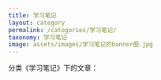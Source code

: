 ```yaml
---
title: 学习笔记
layout: category
permalink: /categories/学习笔记/
taxonomy: 学习笔记
image: assets/images/学习笔记的banner图.jpg
---
```


分类《学习笔记》下的文章：